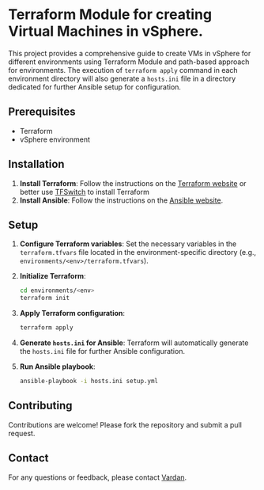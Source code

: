 # Terraform Module for creating Virtual Machines in vSphere.
This project provides a comprehensive guide to create VMs in vSphere for different environments using Terraform Module and path-based approach for environments.
The execution of ```terraform apply``` command in each environment directory will also generate a ```hosts.ini``` file in a directory dedicated for further Ansible setup for configuration.

## Prerequisites

- Terraform
- vSphere environment

## Installation

1. **Install Terraform**: Follow the instructions on the [Terraform website](https://learn.hashicorp.com/tutorials/terraform/install-cli) or better use [TFSwitch](https://tfswitch.warrensbox.com/) to install Terraform
4. **Install Ansible**: Follow the instructions on the [Ansible website](https://docs.ansible.com/ansible/latest/installation_guide/intro_installation.html).

## Setup

1. **Configure Terraform variables**: Set the necessary variables in the `terraform.tfvars` file located in the environment-specific directory (e.g., `environments/<env>/terraform.tfvars`).
2. **Initialize Terraform**:
    ```sh
    cd environments/<env>
    terraform init
    ```

3. **Apply Terraform configuration**:
    ```sh
    terraform apply
    ```

4. **Generate `hosts.ini` for Ansible**: Terraform will automatically generate the `hosts.ini` file for further Ansible configuration.

5. **Run Ansible playbook**:
    ```sh
    ansible-playbook -i hosts.ini setup.yml
    ```

## Contributing

Contributions are welcome! Please fork the repository and submit a pull request.

## Contact

For any questions or feedback, please contact [Vardan](mailto:vnikoghosyan@gmail.com).



